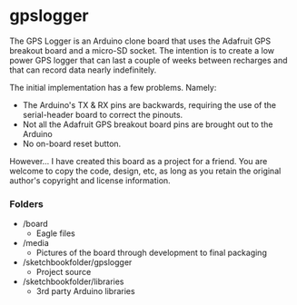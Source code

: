 gpslogger
=========
The GPS Logger is an Arduino clone board that uses the Adafruit GPS breakout board and a micro-SD socket.  The intention is to create a low power GPS logger that can last a couple of weeks between recharges and that can record data nearly indefinitely.

The initial implementation has a few problems.  Namely:
* The Arduino's TX & RX pins are backwards, requiring the use of the serial-header board to correct the pinouts.
* Not all the Adafruit GPS breakout board pins are brought out to the Arduino
* No on-board reset button.

However...
I have created this board as a project for a friend.  You are welcome to copy the code, design, etc, as long as you retain the original author's copyright and license information.

### Folders
* /board
  * Eagle files
* /media
  * Pictures of the board through development to final packaging
* /sketchbookfolder/gpslogger
  * Project source
* /sketchbookfolder/libraries
  * 3rd party Arduino libraries
